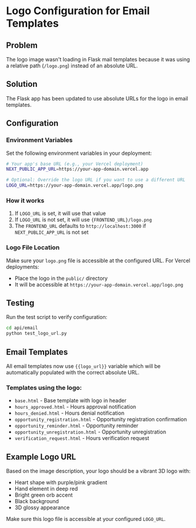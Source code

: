 # Logo Configuration for Email Templates

## Problem
The logo image wasn't loading in Flask mail templates because it was using a relative path (`/logo.png`) instead of an absolute URL.

## Solution
The Flask app has been updated to use absolute URLs for the logo in email templates.

## Configuration

### Environment Variables
Set the following environment variables in your deployment:

```bash
# Your app's base URL (e.g., your Vercel deployment)
NEXT_PUBLIC_APP_URL=https://your-app-domain.vercel.app

# Optional: Override the logo URL if you want to use a different URL
LOGO_URL=https://your-app-domain.vercel.app/logo.png
```

### How it works
1. If `LOGO_URL` is set, it will use that value
2. If `LOGO_URL` is not set, it will use `{FRONTEND_URL}/logo.png`
3. The `FRONTEND_URL` defaults to `http://localhost:3000` if `NEXT_PUBLIC_APP_URL` is not set

### Logo File Location
Make sure your `logo.png` file is accessible at the configured URL. For Vercel deployments:
- Place the logo in the `public/` directory
- It will be accessible at `https://your-app-domain.vercel.app/logo.png`

## Testing
Run the test script to verify configuration:

```bash
cd api/email
python test_logo_url.py
```

## Email Templates
All email templates now use `{{logo_url}}` variable which will be automatically populated with the correct absolute URL.

### Templates using the logo:
- `base.html` - Base template with logo in header
- `hours_approved.html` - Hours approval notification
- `hours_denied.html` - Hours denial notification  
- `opportunity_registration.html` - Opportunity registration confirmation
- `opportunity_reminder.html` - Opportunity reminder
- `opportunity_unregistration.html` - Opportunity unregistration
- `verification_request.html` - Hours verification request

## Example Logo URL
Based on the image description, your logo should be a vibrant 3D logo with:
- Heart shape with purple/pink gradient
- Hand element in deep red
- Bright green orb accent
- Black background
- 3D glossy appearance

Make sure this logo file is accessible at your configured `LOGO_URL`.
